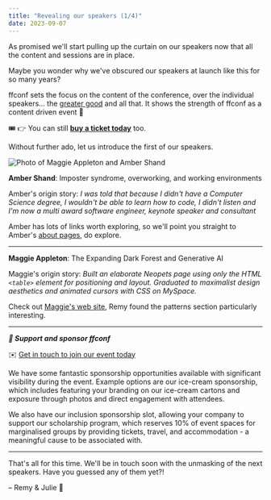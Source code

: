 ```yaml
---
title: "Revealing our speakers (1/4)"
date: 2023-09-07
---
```


As promised we'll start pulling up the curtain on our speakers now that all the content and sessions are in place.

Maybe you wonder why we've obscured our speakers at launch like this for so many years?

ffconf sets the focus on the content of the conference, over the individual speakers… the [greater good](https://youtu.be/5u8vd_YNbTw?si=rNtToYSptZ720-aU&t=4) and all that. It shows the strength of ffconf as a content driven event 💪

🎟️ 👉 You can still **[buy a ticket today](https://ffconf.org/tickets)** too.

Without further ado, let us introduce the first of our speakers.

![Photo of Maggie Appleton and Amber Shand](https://ffconf.org/images/articles/2023-speakers-1.jpg)

**Amber Shand**: Imposter syndrome, overworking, and working environments

Amber's origin story: _I was told that because I didn't have a Computer Science degree, I wouldn't be able to learn how to code, I didn't listen and I'm now a multi award software engineer, keynote speaker and consultant_

Amber has lots of links worth exploring, so we'll point you straight to Amber's [about pages](https://ambershand.co.uk/about/), do explore.

---

**Maggie Appleton**: The Expanding Dark Forest and Generative AI

Maggie's origin story: _Built an elaborate Neopets page using only the HTML `<table>` element for positioning and layout. Graduated to maximalist design aesthetics and animated cursors with CSS on MySpace._

Check out [Maggie's web site](https://maggieappleton.com/), Remy found the patterns section particularly interesting.

---

***💞 Support and sponsor ffconf***

✉️ [Get in touch to join our event today](mailto:events@leftlogic.com?subject=Request%20for%20sponsor%20pack%20%5B2023%5D)

We have some fantastic sponsorship opportunities available with significant visibility during the event. Example options are our ice-cream sponsorship, which includes featuring your branding on our ice-cream cartons and exposure through photos and direct engagement with attendees.

We also have our inclusion sponsorship slot, allowing your company to support our scholarship program, which reserves 10% of event spaces for marginalised groups by providing tickets, travel, and accommodation - a meaningful cause to be associated with.

---

That's all for this time. We'll be in touch soon with the unmasking of the next speakers. Have you guessed any of them yet?!

– Remy & Julie 👋
